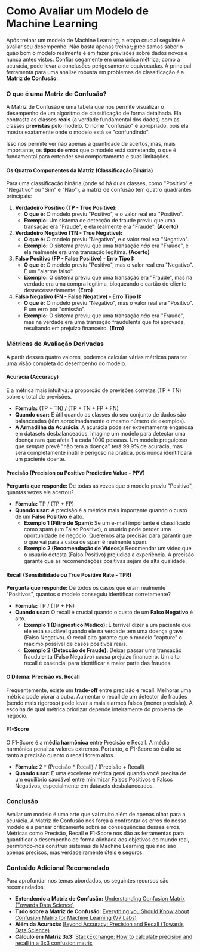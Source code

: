 # **Como Avaliar um Modelo de Machine Learning**

Após treinar um modelo de Machine Learning, a etapa crucial seguinte é avaliar seu desempenho. Não basta apenas treinar; precisamos saber o quão bom o modelo realmente é em fazer previsões sobre dados novos e nunca antes vistos. Confiar cegamente em uma única métrica, como a acurácia, pode levar a conclusões perigosamente equivocadas. A principal ferramenta para uma análise robusta em problemas de classificação é a **Matriz de Confusão**.

### **O que é uma Matriz de Confusão?**

A Matriz de Confusão é uma tabela que nos permite visualizar o desempenho de um algoritmo de classificação de forma detalhada. Ela contrasta as classes **reais** (a verdade fundamental dos dados) com as classes **previstas** pelo modelo. O nome "confusão" é apropriado, pois ela mostra exatamente onde o modelo está se "confundindo".

Isso nos permite ver não apenas a quantidade de acertos, mas, mais importante, os **tipos de erros** que o modelo está cometendo, o que é fundamental para entender seu comportamento e suas limitações.

#### **Os Quatro Componentes da Matriz (Classificação Binária)**

Para uma classificação binária (onde só há duas classes, como "Positivo" e "Negativo" ou "Sim" e "Não"), a matriz de confusão tem quatro quadrantes principais:

1. **Verdadeiro Positivo (TP \- True Positive):**  
   * **O que é:** O modelo previu "Positivo", e o valor real era "Positivo".  
   * **Exemplo:** Um sistema de detecção de fraude previu que uma transação era "Fraude", e ela realmente era "Fraude". **(Acerto)**  
2. **Verdadeiro Negativo (TN \- True Negative):**  
   * **O que é:** O modelo previu "Negativo", e o valor real era "Negativo".  
   * **Exemplo:** O sistema previu que uma transação *não* era "Fraude", e ela realmente era uma transação legítima. **(Acerto)**  
3. **Falso Positivo (FP \- False Positive) \- Erro Tipo I:**  
   * **O que é:** O modelo previu "Positivo", mas o valor real era "Negativo". É um "alarme falso".  
   * **Exemplo:** O sistema previu que uma transação era "Fraude", mas na verdade era uma compra legítima, bloqueando o cartão do cliente desnecessariamente. **(Erro)**  
4. **Falso Negativo (FN \- False Negative) \- Erro Tipo II:**  
   * **O que é:** O modelo previu "Negativo", mas o valor real era "Positivo". É um erro por "omissão".  
   * **Exemplo:** O sistema previu que uma transação *não* era "Fraude", mas na verdade era uma transação fraudulenta que foi aprovada, resultando em prejuízo financeiro. **(Erro)**

### **Métricas de Avaliação Derivadas**

A partir desses quatro valores, podemos calcular várias métricas para ter uma visão completa do desempenho do modelo.

#### **Acurácia (Accuracy)**

É a métrica mais intuitiva: a proporção de previsões corretas (TP \+ TN) sobre o total de previsões.

* **Fórmula:** (TP \+ TN) / (TP \+ TN \+ FP \+ FN)  
* **Quando usar:** É útil quando as classes do seu conjunto de dados são balanceadas (têm aproximadamente o mesmo número de exemplos).  
* **A Armadilha da Acurácia:** A acurácia pode ser extremamente enganosa em datasets desbalanceados. Imagine um modelo para detectar uma doença rara que afeta 1 a cada 1000 pessoas. Um modelo preguiçoso que *sempre* prevê "não tem a doença" terá 99,9% de acurácia, mas será completamente inútil e perigoso na prática, pois nunca identificará um paciente doente.

#### **Precisão (Precision ou Positive Predictive Value \- PPV)**

**Pergunta que responde:** De todas as vezes que o modelo previu "Positivo", quantas vezes ele acertou?

* **Fórmula:** TP / (TP \+ FP)  
* **Quando usar:** A precisão é a métrica mais importante quando o custo de um **Falso Positivo** é alto.  
  * **Exemplo 1 (Filtro de Spam):** Se um e-mail importante é classificado como spam (um Falso Positivo), o usuário pode perder uma oportunidade de negócio. Queremos alta precisão para garantir que o que vai para a caixa de spam é realmente spam.  
  * **Exemplo 2 (Recomendação de Vídeos):** Recomendar um vídeo que o usuário detesta (Falso Positivo) prejudica a experiência. A precisão garante que as recomendações positivas sejam de alta qualidade.

#### **Recall (Sensibilidade ou True Positive Rate \- TPR)**

**Pergunta que responde:** De todos os casos que eram realmente "Positivos", quantos o modelo conseguiu identificar corretamente?

* **Fórmula:** TP / (TP \+ FN)  
* **Quando usar:** O recall é crucial quando o custo de um **Falso Negativo** é alto.  
  * **Exemplo 1 (Diagnóstico Médico):** É terrível dizer a um paciente que ele está saudável quando ele na verdade tem uma doença grave (Falso Negativo). O recall alto garante que o modelo "capture" o máximo possível de casos positivos reais.  
  * **Exemplo 2 (Detecção de Fraude):** Deixar passar uma transação fraudulenta (Falso Negativo) causa prejuízo financeiro. Um alto recall é essencial para identificar a maior parte das fraudes.

#### **O Dilema: Precisão vs. Recall**

Frequentemente, existe um **trade-off** entre precisão e recall. Melhorar uma métrica pode piorar a outra. Aumentar o recall de um detector de fraudes (sendo mais rigoroso) pode levar a mais alarmes falsos (menor precisão). A escolha de qual métrica priorizar depende inteiramente do problema de negócio.

#### **F1-Score**

O F1-Score é a **média harmônica** entre Precisão e Recall. A média harmônica penaliza valores extremos. Portanto, o F1-Score só é alto se tanto a precisão quanto o recall forem altos.

* **Fórmula:** 2 \* (Precisão \* Recall) / (Precisão \+ Recall)  
* **Quando usar:** É uma excelente métrica geral quando você precisa de um equilíbrio saudável entre minimizar Falsos Positivos e Falsos Negativos, especialmente em datasets desbalanceados.

### **Conclusão**

Avaliar um modelo é uma arte que vai muito além de apenas olhar para a acurácia. A Matriz de Confusão nos força a confrontar os erros do nosso modelo e a pensar criticamente sobre as consequências desses erros. Métricas como Precisão, Recall e F1-Score nos dão as ferramentas para quantificar o desempenho de forma alinhada aos objetivos do mundo real, permitindo-nos construir sistemas de Machine Learning que não são apenas precisos, mas verdadeiramente úteis e seguros.

### **Conteúdo Adicional Recomendado**

Para aprofundar nos temas abordados, os seguintes recursos são recomendados:

* **Entendendo a Matriz de Confusão:** [Understanding Confusion Matrix (Towards Data Science)](https://towardsdatascience.com/understanding-confusion-matrix-a9ad42dcfd62)  
* **Tudo sobre a Matriz de Confusão:** [Everything you Should Know about Confusion Matrix for Machine Learning (V7 Labs)](https://www.v7labs.com/blog/confusion-matrix-guide)  
* **Além da Acurácia:** [Beyond Accuracy: Precision and Recall (Towards Data Science)](https://medium.com/data-science/beyond-accuracy-precision-and-recall-3da06bea9f6c)  
* **Cálculo em Matriz 3x3:** [StackExchange: How to calculate precision and recall in a 3x3 confusion matrix](https://stats.stackexchange.com/questions/51296/how-do-you-calculate-precision-and-recall-for-multiclass-classification-using-co)